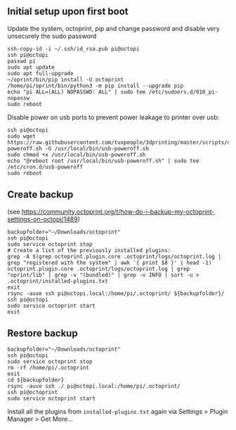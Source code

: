 ## Initial setup upon first boot
Update the system, octoprint, pip and change password and disable very unsecurely the sudo password

    ssh-copy-id -i ~/.ssh/id_rsa.pub pi@octopi
    ssh pi@octopi
    passwd pi
    sudo apt update
    sudo apt full-upgrade
    ~/oprint/bin/pip install -U octoprint
    /home/pi/oprint/bin/python3 -m pip install --upgrade pip
    echo "pi ALL=(ALL) NOPASSWD: ALL" | sudo tee /etc/sudoers.d/010_pi-nopassw
    sudo reboot

Disable power on usb ports to prevent power leakage to printer over usb:

    ssh pi@octopi
    sudo wget https://raw.githubusercontent.com/tuxpeople/3dprinting/master/scripts/usb-poweroff.sh -O /usr/local/bin/usb-poweroff.sh
    sudo chmod +x /usr/local/bin/usb-poweroff.sh
    echo "@reboot root /usr/local/bin/usb-poweroff.sh" | sudo tee /etc/cron.d/usb-poweroff
    sudo reboot
    
## Create backup
(see https://community.octoprint.org/t/how-do-i-backup-my-octoprint-settings-on-octopi/1489)

    backupfolder="~/Downloads/octoprint"
    ssh pi@octopi
    sudo service octoprint stop
    # Create a list of the previously installed plugins:
    grep -A $(grep octoprint.plugin.core .octoprint/logs/octoprint.log | grep "registered with the system" | awk '{ print $8 }' | head -1) octoprint.plugin.core .octoprint/logs/octoprint.log | grep "oprint/lib" | grep -v "(bundled)" | grep -v INFO | sort -u > .octoprint/installed-plugins.txt
    exit
    rsync -auve ssh pi@octopi.local:/home/pi/.octoprint/ ${backupfolder}/
    ssh pi@octopi
    sudo service octoprint start
    exit
    
## Restore backup
    backupfolder="~/Downloads/octoprint"
    ssh pi@octopi
    sudo service octoprint stop
  	rm -rf /home/pi/.octoprint
    exit
    cd ${backupfolder}
    rsync -auve ssh ./ pi@octopi.local:/home/pi/.octoprint/
  	ssh pi@octoprint
    sudo service octoprint start

Install all the plugins from ```installed-plugins.txt``` again via Settings > Plugin Manager > Get More...
